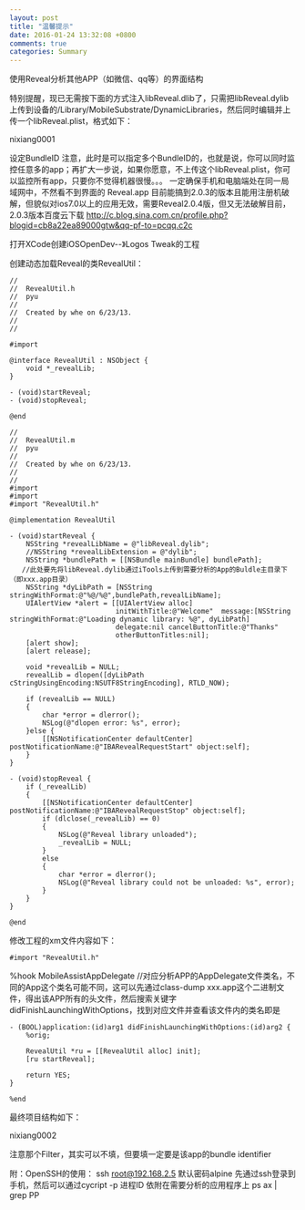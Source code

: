 ```yaml
---
layout: post
title: "温馨提示"
date: 2016-01-24 13:32:08 +0800
comments: true
categories: Summary
---
```



使用Reveal分析其他APP（如微信、qq等）的界面结构 


特别提醒，现已无需按下面的方式注入libReveal.dlib了，只需把libReveal.dylib上传到设备的/Library/MobileSubstrate/DynamicLibraries，然后同时编辑并上传一个libReveal.plist，格式如下：

nixiang0001
 
 
 设定BundleID
注意，此时是可以指定多个BundleID的，也就是说，你可以同时监控任意多的app；再扩大一步说，如果你愿意，不上传这个libReveal.plist，你可以监控所有app，只要你不觉得机器很慢。。。
一定确保手机和电脑端处在同一局域网中，不然看不到界面的
Reveal.app 目前能搞到2.0.3的版本且能用注册机破解，但貌似对ios7.0以上的应用无效，需要Reveal2.0.4版，但又无法破解目前，2.0.3版本百度云下载
http://c.blog.sina.com.cn/profile.php?blogid=cb8a22ea89000gtw&qq-pf-to=pcqq.c2c


打开XCode创建iOSOpenDev--》Logos Tweak的工程

创建动态加载Reveal的类RevealUtil：

	//
	//  RevealUtil.h
	//  pyu
	//
	//  Created by whe on 6/23/13.
	//
	//
	
	#import
	
	@interface RevealUtil : NSObject {
	    void *_revealLib;
	}
	
	- (void)startReveal;
	- (void)stopReveal;
	
	@end
	
	//
	//  RevealUtil.m
	//  pyu
	//
	//  Created by whe on 6/23/13.
	//
	//
	#import
	#import
	#import "RevealUtil.h"
	
	@implementation RevealUtil
	
	- (void)startReveal {
	    NSString *revealLibName = @"libReveal.dylib";
	    //NSString *revealLibExtension = @"dylib";
	    NSString *bundlePath = [[NSBundle mainBundle] bundlePath];
	   //此处要先将libReveal.dylib通过iTools上传到需要分析的App的Buldle主目录下（即xxx.app目录）
	    NSString *dyLibPath = [NSString stringWithFormat:@"%@/%@",bundlePath,revealLibName];
	    UIAlertView *alert = [[UIAlertView alloc]
	                          initWithTitle:@"Welcome"  message:[NSString stringWithFormat:@"Loading dynamic library: %@", dyLibPath]
	                          delegate:nil cancelButtonTitle:@"Thanks"
	                          otherButtonTitles:nil];
	    [alert show];
	    [alert release];
	   
	    void *revealLib = NULL;
	    revealLib = dlopen([dyLibPath cStringUsingEncoding:NSUTF8StringEncoding], RTLD_NOW);
	   
	    if (revealLib == NULL)
	    {
	        char *error = dlerror();
	        NSLog(@"dlopen error: %s", error);
	    }else {
	        [[NSNotificationCenter defaultCenter] postNotificationName:@"IBARevealRequestStart" object:self];
	    }
	}
	
	- (void)stopReveal {
	    if (_revealLib)
	    {
	        [[NSNotificationCenter defaultCenter] postNotificationName:@"IBARevealRequestStop" object:self];
	        if (dlclose(_revealLib) == 0)
	        {
	            NSLog(@"Reveal library unloaded");
	            _revealLib = NULL;
	        }
	        else
	        {
	            char *error = dlerror();
	            NSLog(@"Reveal library could not be unloaded: %s", error);
	        }
	    }
	}
	
	@end

修改工程的xm文件内容如下：

	#import "RevealUtil.h"

%hook MobileAssistAppDelegate //对应分析APP的AppDelegate文件类名，不同的App这个类名可能不同，这可以先通过class-dump  xxx.app这个二进制文件，得出该APP所有的头文件，然后搜索关键字didFinishLaunchingWithOptions，找到对应文件并查看该文件内的类名即是

	- (BOOL)application:(id)arg1 didFinishLaunchingWithOptions:(id)arg2 {
	    %orig;
	   
	    RevealUtil *ru = [[RevealUtil alloc] init];
	    [ru startReveal];
	   
	    return YES;
	}
	
	%end

最终项目结构如下：

nixiang0002

注意那个Filter，其实可以不填，但要填一定要是该app的bundle identifier



附：OpenSSH的使用：
       ssh root@192.168.2.5 默认密码alpine
     先通过ssh登录到手机，然后可以通过cycript -p 进程ID   依附在需要分析的应用程序上  ps ax | grep PP